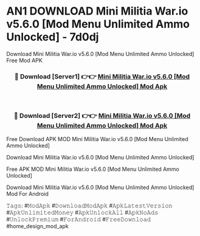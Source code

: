 # AN1 DOWNLOAD Mini Militia War.io v5.6.0 [Mod Menu Unlimited Ammo Unlocked] - 7d0dj
Download Mini Militia War.io v5.6.0 [Mod Menu Unlimited Ammo Unlocked] Free Mod APK

<div align="center">
<h3>🔴 Download [Server1] 👉👉 <a href="https://apk-comot.site?title=Mini_Militia_War.io_v5.6.0_[Mod_Menu_Unlimited_Ammo_Unlocked]">Mini Militia War.io v5.6.0 [Mod Menu Unlimited Ammo Unlocked] Mod Apk</a></h3><br>

<h3>🔴 Download [Server2] 👉👉 <a href="https://apk-comot.site?title=Mini_Militia_War.io_v5.6.0_[Mod_Menu_Unlimited_Ammo_Unlocked]">Mini Militia War.io v5.6.0 [Mod Menu Unlimited Ammo Unlocked] Mod Apk</a></h3>
</div>


Free Download APK MOD Mini Militia War.io v5.6.0 [Mod Menu Unlimited Ammo Unlocked]

Download Mini Militia War.io v5.6.0 [Mod Menu Unlimited Ammo Unlocked] 

Free APK MOD Mini Militia War.io v5.6.0 [Mod Menu Unlimited Ammo Unlocked] 

Download Mini Militia War.io v5.6.0 [Mod Menu Unlimited Ammo Unlocked] Mod For Android

𝚃𝚊𝚐𝚜: #𝙼𝚘𝚍𝙰𝚙𝚔 #𝙳𝚘𝚠𝚗𝚕𝚘𝚊𝚍𝙼𝚘𝚍𝙰𝚙𝚔 #𝙰𝚙𝚔𝙻𝚊𝚝𝚎𝚜𝚝𝚅𝚎𝚛𝚜𝚒𝚘𝚗 #𝙰𝚙𝚔𝚄𝚗𝚕𝚒𝚖𝚒𝚝𝚎𝚍𝙼𝚘𝚗𝚎𝚢 #𝙰𝚙𝚔𝚄𝚗𝚕𝚘𝚌𝚔𝙰𝚕𝚕 #𝙰𝚙𝚔𝙽𝚘𝙰𝚍𝚜 #𝚄𝚗𝚕𝚘𝚌𝚔𝙿𝚛𝚎𝚖𝚒𝚞𝚖 #𝙵𝚘𝚛𝙰𝚗𝚍𝚛𝚘𝚒𝚍 #𝙵𝚛𝚎𝚎𝙳𝚘𝚠𝚗𝚕𝚘𝚊𝚍 #home_design_mod_apk